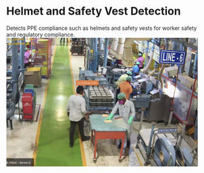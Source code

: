 # Helmet and Safety Vest Detection
Detects PPE compliance such as helmets and safety vests for worker safety and regulatory compliance.
![Helmet and Safety Vest Detection](../assets/Picture8.png)